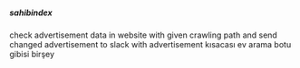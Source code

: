 ##### sahibindex
check advertisement data in website with given crawling path and send changed advertisement to slack with advertisement
kısacası ev arama botu gibisi birşey
